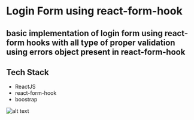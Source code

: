# Login Form using react-form-hook

## basic implementation of login form using react-form hooks with all type of proper validation using errors object present in react-form-hook

## Tech Stack

<ul>
    <li>ReactJS</li>
    <li>react-form-hook</li>
    <li>boostrap</li>
</ul>

![alt text](./Login_validations.gif)
